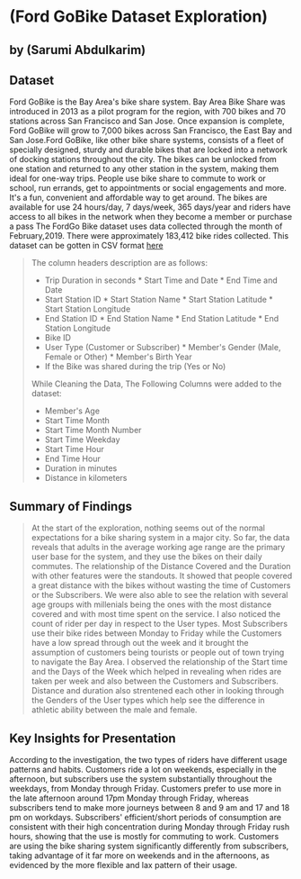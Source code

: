# (Ford GoBike Dataset Exploration)
## by (Sarumi Abdulkarim)


## Dataset

Ford GoBike is the Bay Area's bike share system. Bay Area Bike Share was introduced in 2013 as a pilot program for the region, with 700 bikes and 70 stations across San Francisco and San Jose. Once expansion is complete, Ford GoBike will grow to 7,000 bikes across San Francisco, the East Bay and San Jose.Ford GoBike, like other bike share systems, consists of a fleet of specially designed, sturdy and durable bikes that are locked into a network of docking stations throughout the city. The bikes can be unlocked from one station and returned to any other station in the system, making them ideal for one-way trips. People use bike share to commute to work or school, run errands, get to appointments or social engagements and more. It's a fun, convenient and affordable way to get around.
The bikes are available for use 24 hours/day, 7 days/week, 365 days/year and riders have access to all bikes in the network when they become a member or purchase a pass
The FordGo Bike dataset uses data collected through the month of February,2019. There were approximately 183,412 bike rides collected. This dataset can be gotten in CSV format <a href=https://video.udacity-data.com/topher/2020/October/5f91cf38_201902-fordgobike-tripdata/201902-fordgobike-tripdata.csv>here</a>

> The column headers description are as follows:
>*  Trip Duration in seconds
    * Start Time and Date
    * End Time and Date
>* Start Station ID
    * Start Station Name
    * Start Station Latitude
    * Start Station Longitude
>* End Station ID
    * End Station Name
    * End Station Latitude
    * End Station Longitude
>* Bike ID
>* User Type (Customer or Subscriber)
    * Member's Gender (Male, Female or Other)
    * Member's Birth Year 
>* If the Bike was shared during the trip (Yes or No)
>
> While Cleaning the Data, The Following Columns were added to the dataset:
>* Member's Age
>* Start Time Month                 
>* Start Time Month Number             
>* Start Time Weekday               
>* Start Time Hour                
>* End Time Hour                   
>* Duration in minutes                     
>* Distance in kilometers

## Summary of Findings
> At the start of the exploration, nothing seems out of the normal expectations for a bike sharing system in a major city. So far, the data reveals that adults in the average working age range are the primary user base for the system, and they use the bikes on their daily commutes.
> The relationship of the Distance Covered and the Duration with other features were the standouts. It showed that people covered a great distance with the bikes without wasting the time of Customers or the Subscribers. We were also able to see the relation with several age groups with millenials being the ones with the most distance covered and with most time spent on the service. 
> I also noticed the count of rider per day in respect to the User types. Most Subscribers use their bike rides between Monday to Friday while the Customers have a low spread through out the week and it brought the assumption of customers being tourists or people out of town trying to navigate the Bay Area.
> I observed the relationship of the Start time and the Days of the Week which helped in revealing when rides are taken per week and also between the Customers and Subscribers. Distance and duration also strentened each other in looking through the Genders of the User types which help see the difference in athletic ability between the male and female.


## Key Insights for Presentation

According to the investigation, the two types of riders have different usage patterns and habits. Customers ride a lot on weekends, especially in the afternoon, but subscribers use the system substantially throughout the weekdays, from Monday through Friday. Customers prefer to use more in the late afternoon around 17pm Monday through Friday, whereas subscribers tend to make more journeys between 8 and 9 am and 17 and 18 pm on workdays. Subscribers' efficient/short periods of consumption are consistent with their high concentration during Monday through Friday rush hours, showing that the use is mostly for commuting to work. Customers are using the bike sharing system significantly differently from subscribers, taking advantage of it far more on weekends and in the afternoons, as evidenced by the more flexible and lax pattern of their usage.